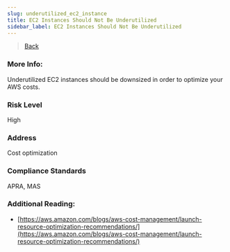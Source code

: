 ```yaml
---
slug: underutilized_ec2_instance
title: EC2 Instances Should Not Be Underutilized
sidebar_label: EC2 Instances Should Not Be Underutilized
---
```

> [Back](../../ec2monitoring)

### More Info:
Underutilized EC2 instances should be downsized in order to optimize your AWS costs.

### Risk Level
High

### Address
Cost optimization

### Compliance Standards
APRA, MAS

### Additional Reading:
- [https://aws.amazon.com/blogs/aws-cost-management/launch-resource-optimization-recommendations/](https://aws.amazon.com/blogs/aws-cost-management/launch-resource-optimization-recommendations/) 
